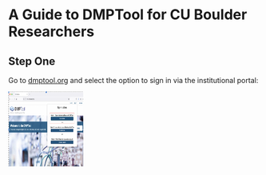 # A Guide to DMPTool for CU Boulder Researchers

## Step One

Go to [dmptool.org](www.dmptool.org) and select the option to sign in via the institutional portal:

<img src="https://github.com/aranganath24/data_management/blob/main/dmptool_guide/images/image1.png" width="150" height="150">
